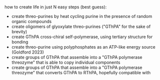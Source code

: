 
how to create life in just N easy steps (best guess):
* create threo-purines by heat cycling purine in the presence of random organic compounds
* create oligomers of glyoxylate threo-purines ("GThPA" for the sake of brevity)
* create GThPA cross-chiral self-polymerase, using tertiary structure for bonding
* create threo-purine using polyphosphates as an ATP-like energy source (Goldford 2023)
* create groups of GThPA that assemble into a "GThPA polymerase threozyme" that is able to copy individual components
* create groups of GThPA that assemble into a  "GThPA polymerase threozyme" that converts GThPA to RThPA, hopefully compatible with